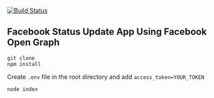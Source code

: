 [![Build Status](https://travis-ci.org/gitachyut/fb_status_update.svg?branch=master)](https://travis-ci.org/gitachyut/fb_status_update)
<br>
## Facebook Status Update App Using Facebook Open Graph

```git clone```<br>
```npm install```<br>

Create ```.env``` file in the root directory and add ```access_token=YOUR_TOKEN```<br>

```node index```
